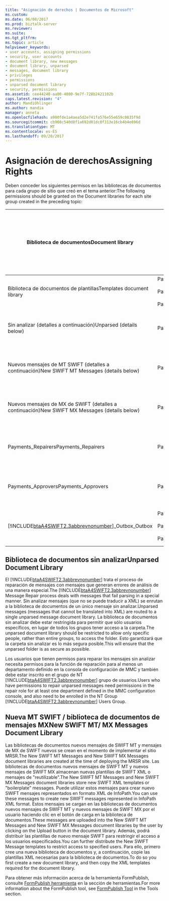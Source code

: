 ```yaml
---
title: "Asignación de derechos | Documentos de Microsoft"
ms.custom: 
ms.date: 06/08/2017
ms.prod: biztalk-server
ms.reviewer: 
ms.suite: 
ms.tgt_pltfrm: 
ms.topic: article
helpviewer_keywords:
- user accounts, assigning permissions
- security, user accounts
- document library, new messages
- document library, unparsed
- messages, document library
- privileges
- permissions
- unparsed document library
- security, permissions
ms.assetid: cee44240-aa00-4080-9e7f-728b2421102b
caps.latest.revision: "4"
author: MandiOhlinger
ms.author: mandia
manager: anneta
ms.openlocfilehash: a980fde1a4aea5d2e741fa576e55e659c0835f9d
ms.sourcegitcommit: cb908c540d8f1a692d01dc8f313e16cb4b4e696d
ms.translationtype: MT
ms.contentlocale: es-ES
ms.lasthandoff: 09/20/2017
---
```

# <a name="assigning-rights"></a><span data-ttu-id="511c9-102">Asignación de derechos</span><span class="sxs-lookup"><span data-stu-id="511c9-102">Assigning Rights</span></span>
<span data-ttu-id="511c9-103">Deben conceder los siguientes permisos en las bibliotecas de documentos para cada grupo de sitio que creó en el tema anterior:</span><span class="sxs-lookup"><span data-stu-id="511c9-103">The following permissions should be granted on the Document libraries for each site group created in the preceding topic:</span></span>  
  
|<span data-ttu-id="511c9-104">Biblioteca de documentos</span><span class="sxs-lookup"><span data-stu-id="511c9-104">Document library</span></span>|<span data-ttu-id="511c9-105">Grupos de sitio</span><span class="sxs-lookup"><span data-stu-id="511c9-105">Site groups</span></span>|<span data-ttu-id="511c9-106">Permisos de la biblioteca de documento personalizadas que se aplica</span><span class="sxs-lookup"><span data-stu-id="511c9-106">Custom document library permissions to apply</span></span>|  
|----------------------|-----------------|--------------------------------------------------|  
|<span data-ttu-id="511c9-107">Biblioteca de documentos de plantillas</span><span class="sxs-lookup"><span data-stu-id="511c9-107">Templates document library</span></span>|<span data-ttu-id="511c9-108">Payments_Creators</span><span class="sxs-lookup"><span data-stu-id="511c9-108">Payments_Creators</span></span><br /><br /> <span data-ttu-id="511c9-109">Payments_Repairers</span><span class="sxs-lookup"><span data-stu-id="511c9-109">Payments_Repairers</span></span><br /><br /> <span data-ttu-id="511c9-110">Payments_Approvers</span><span class="sxs-lookup"><span data-stu-id="511c9-110">Payments_Approvers</span></span>|<span data-ttu-id="511c9-111">Ver elementos</span><span class="sxs-lookup"><span data-stu-id="511c9-111">View items</span></span>|  
|<span data-ttu-id="511c9-112">Sin analizar (detalles a continuación)</span><span class="sxs-lookup"><span data-stu-id="511c9-112">Unparsed (details below)</span></span>|<span data-ttu-id="511c9-113">Payments_Repairers</span><span class="sxs-lookup"><span data-stu-id="511c9-113">Payments_Repairers</span></span>|<span data-ttu-id="511c9-114">Ver, insertar, editar y eliminar elementos</span><span class="sxs-lookup"><span data-stu-id="511c9-114">View, insert, edit, delete items</span></span>|  
|<span data-ttu-id="511c9-115">Nuevos mensajes de MT SWIFT (detalles a continuación)</span><span class="sxs-lookup"><span data-stu-id="511c9-115">New SWIFT MT Messages (details below)</span></span>|<span data-ttu-id="511c9-116">Payments_Creators</span><span class="sxs-lookup"><span data-stu-id="511c9-116">Payments_Creators</span></span>|<span data-ttu-id="511c9-117">Ver, insertar, editar y eliminar elementos</span><span class="sxs-lookup"><span data-stu-id="511c9-117">View, insert, edit, delete items</span></span>|  
|<span data-ttu-id="511c9-118">Nuevos mensajes de MX de SWIFT (detalles a continuación)</span><span class="sxs-lookup"><span data-stu-id="511c9-118">New SWIFT MX Messages (details below)</span></span>|<span data-ttu-id="511c9-119">Payments_Creators</span><span class="sxs-lookup"><span data-stu-id="511c9-119">Payments_Creators</span></span>|<span data-ttu-id="511c9-120">Ver, insertar, editar y eliminar elementos</span><span class="sxs-lookup"><span data-stu-id="511c9-120">View, insert, edit, delete items</span></span>|  
|<span data-ttu-id="511c9-121">Payments_Repairers</span><span class="sxs-lookup"><span data-stu-id="511c9-121">Payments_Repairers</span></span>|<span data-ttu-id="511c9-122">Payments_Repairers</span><span class="sxs-lookup"><span data-stu-id="511c9-122">Payments_Repairers</span></span>|<span data-ttu-id="511c9-123">Ver, insertar, editar y eliminar elementos</span><span class="sxs-lookup"><span data-stu-id="511c9-123">View, insert, edit, delete items</span></span>|  
|<span data-ttu-id="511c9-124">Payments_Approvers</span><span class="sxs-lookup"><span data-stu-id="511c9-124">Payments_Approvers</span></span>|<span data-ttu-id="511c9-125">Payments_Approvers</span><span class="sxs-lookup"><span data-stu-id="511c9-125">Payments_Approvers</span></span>|<span data-ttu-id="511c9-126">Ver, insertar, editar y eliminar elementos</span><span class="sxs-lookup"><span data-stu-id="511c9-126">View, insert, edit, delete items</span></span>|  
|[!INCLUDE[btaA4SWIFT2.3abbrevnonumber](../../includes/btaa4swift2-3abbrevnonumber-md.md)]<span data-ttu-id="511c9-127">_Outbox</span><span class="sxs-lookup"><span data-stu-id="511c9-127">_Outbox</span></span>|<span data-ttu-id="511c9-128">Payments_Creators</span><span class="sxs-lookup"><span data-stu-id="511c9-128">Payments_Creators</span></span><br /><br /> <span data-ttu-id="511c9-129">Payments_Repairers</span><span class="sxs-lookup"><span data-stu-id="511c9-129">Payments_Repairers</span></span><br /><br /> <span data-ttu-id="511c9-130">Payments_Approvers</span><span class="sxs-lookup"><span data-stu-id="511c9-130">Payments_Approvers</span></span>|<span data-ttu-id="511c9-131">Ver, insertar, editar y eliminar elementos</span><span class="sxs-lookup"><span data-stu-id="511c9-131">View, insert, edit, delete items</span></span>|  
  
## <a name="unparsed-document-library"></a><span data-ttu-id="511c9-132">Biblioteca de documentos sin analizar</span><span class="sxs-lookup"><span data-stu-id="511c9-132">Unparsed Document Library</span></span>  
 <span data-ttu-id="511c9-133">El [!INCLUDE[btaA4SWIFT2.3abbrevnonumber](../../includes/btaa4swift2-3abbrevnonumber-md.md)] trata el proceso de reparación de mensajes con mensajes que generan errores de análisis de una manera especial.</span><span class="sxs-lookup"><span data-stu-id="511c9-133">The [!INCLUDE[btaA4SWIFT2.3abbrevnonumber](../../includes/btaa4swift2-3abbrevnonumber-md.md)] Message Repair process deals with messages that fail parsing in a special manner.</span></span> <span data-ttu-id="511c9-134">Sin analizar mensajes (que no se puede traducir a XML) se enrutan a la biblioteca de documentos de un único mensaje sin analizar.</span><span class="sxs-lookup"><span data-stu-id="511c9-134">Unparsed messages (messages that cannot be translated into XML) are routed to a single unparsed message document library.</span></span> <span data-ttu-id="511c9-135">La biblioteca de documentos sin analizar debe estar restringida para permitir que sólo usuarios específicos, en lugar de todos los grupos tener acceso a la carpeta.</span><span class="sxs-lookup"><span data-stu-id="511c9-135">The unparsed document library should be restricted to allow only specific people, rather than entire groups, to access the folder.</span></span> <span data-ttu-id="511c9-136">Esto garantizará que la carpeta sin analizar es lo más segura posible.</span><span class="sxs-lookup"><span data-stu-id="511c9-136">This will ensure that the unparsed folder is as secure as possible.</span></span>  
  
 <span data-ttu-id="511c9-137">Los usuarios que tienen permisos para reparar los mensajes sin analizar necesita permisos para la función de reparación para al menos un departamento definido en la consola de configuración de MMC y también debe estar inscrito en el grupo de NT [!INCLUDE[btaA4SWIFT2.3abbrevnonumber](../../includes/btaa4swift2-3abbrevnonumber-md.md)] grupo de usuarios.</span><span class="sxs-lookup"><span data-stu-id="511c9-137">Users who have permissions to repair unparsed messages need permissions in the repair role for at least one department defined in the MMC configuration console, and also need to be enrolled in the NT Group [!INCLUDE[btaA4SWIFT2.3abbrevnonumber](../../includes/btaa4swift2-3abbrevnonumber-md.md)] Users Group.</span></span>  
  
## <a name="new-swift-mt-mx-messages-document-library"></a><span data-ttu-id="511c9-138">Nueva MT SWIFT / biblioteca de documentos de mensajes MX</span><span class="sxs-lookup"><span data-stu-id="511c9-138">New SWIFT MT/ MX Messages Document Library</span></span>  
 <span data-ttu-id="511c9-139">Las bibliotecas de documentos nuevos mensajes de SWIFT MT y mensajes de MX de SWIFT nuevos se crean en el momento de implementar el sitio MRSR.</span><span class="sxs-lookup"><span data-stu-id="511c9-139">The New SWIFT MT Messages and New SWIFT MX Messages document libraries are created at the time of deploying the MRSR site.</span></span> <span data-ttu-id="511c9-140">Las bibliotecas de documentos nuevos mensajes de SWIFT MT y nuevos mensajes de SWIFT MX almacenan nuevas plantillas de SWIFT XML o mensajes de "reutilizable".</span><span class="sxs-lookup"><span data-stu-id="511c9-140">The New SWIFT MT Messages and New SWIFT MX Messages document libraries store new SWIFT XML templates or "boilerplate" messages.</span></span> <span data-ttu-id="511c9-141">Puede utilizar estos mensajes para crear nuevo SWIFT mensajes representados en formato XML de InfoPath.</span><span class="sxs-lookup"><span data-stu-id="511c9-141">You can use these messages to create new SWIFT messages represented in InfoPath XML format.</span></span> <span data-ttu-id="511c9-142">Estos mensajes se cargan en las bibliotecas de documentos nuevos mensajes de SWIFT MT y nuevos mensajes de SWIFT MX por el usuario haciendo clic en el botón de carga en la biblioteca de documentos.</span><span class="sxs-lookup"><span data-stu-id="511c9-142">These messages are uploaded into the New SWIFT MT Messages and New SWIFT MX Messages document libraries by the user by clicking on the Upload button in the document library.</span></span> <span data-ttu-id="511c9-143">Además, podrá distribuir las plantillas de nuevo mensaje SWIFT para restringir el acceso a los usuarios especificados.</span><span class="sxs-lookup"><span data-stu-id="511c9-143">You can further distribute the New SWIFT Message templates to restrict access to specified users.</span></span> <span data-ttu-id="511c9-144">Para ello, primero cree una nueva biblioteca de documentos y, a continuación, copie las plantillas XML necesarias para la biblioteca de documentos.</span><span class="sxs-lookup"><span data-stu-id="511c9-144">To do so you first create a new document library, and then copy the XML templates required for the document library.</span></span>  
  
 <span data-ttu-id="511c9-145">Para obtener más información acerca de la herramienta FormPublish, consulte [FormPublish herramienta](http://msdn.microsoft.com/en-us/09a6ed31-5917-4776-9a5e-955af440cdac) en la sección de herramientas.</span><span class="sxs-lookup"><span data-stu-id="511c9-145">For more information about the FormPublish tool, see [FormPublish Tool](http://msdn.microsoft.com/en-us/09a6ed31-5917-4776-9a5e-955af440cdac) in the Tools section.</span></span>